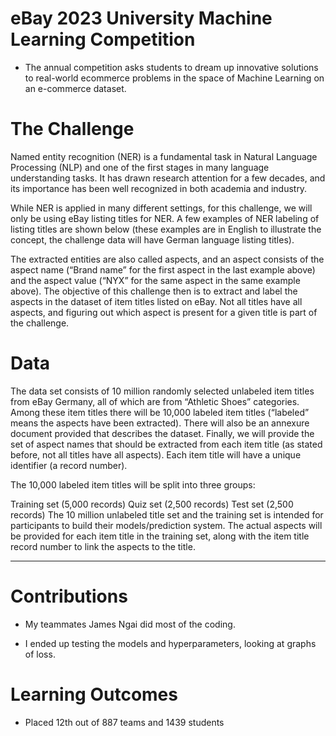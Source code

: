 # eBay 2023 University Machine Learning Competition

- The annual competition asks students to dream up innovative solutions to real-world ecommerce problems in the space of Machine Learning on an e-commerce dataset.

# The Challenge

Named entity recognition (NER) is a fundamental task in Natural Language Processing (NLP) and one of the first stages in many language understanding tasks. It has drawn research attention for a few decades, and its importance has been well recognized in both academia and industry.

While NER is applied in many different settings, for this challenge, we will only be using eBay listing titles for NER. A few examples of NER labeling of listing titles are shown below (these examples are in English to illustrate the concept, the challenge data will have German language listing titles).

The extracted entities are also called aspects, and an aspect consists of the aspect name (“Brand name” for the first aspect in the last example above) and the aspect value (“NYX” for the same aspect in the same example above). The objective of this challenge then is to extract and label the aspects in the dataset of item titles listed on eBay. Not all titles have all aspects, and figuring out which aspect is present for a given title is part of the challenge.

# Data

The data set consists of 10 million randomly selected unlabeled item titles from eBay Germany, all of which are from “Athletic Shoes” categories. Among these item titles there will be 10,000 labeled item titles (“labeled” means the aspects have been extracted). There will also be an annexure document provided that describes the dataset. Finally, we will provide the set of aspect names that should be extracted from each item title (as stated before, not all titles have all aspects). Each item title will have a unique identifier (a record number).

The 10,000 labeled item titles will be split into three groups:

Training set (5,000 records)
Quiz set (2,500 records)
Test set (2,500 records)
The 10 million unlabeled title set and the training set is intended for participants to build their models/prediction system. The actual aspects will be provided for each item title in the training set, along with the item title record number to link the aspects to the title.

---

# Contributions

- My teammates James Ngai did most of the coding.

- I ended up testing the models and hyperparameters, looking at graphs of loss.

# Learning Outcomes

- Placed 12th out of 887 teams and 1439 students
